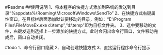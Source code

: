 #Readme
##使用说明
1、将本程序的快捷方式添加到系统的发送到目录“%appdata%\Roaming\Microsoft\Windows\SendTo”
2、在快捷方式右键属性窗口，在目标栏后面添加默认要移动的目录，例如：“E:\Program Files\FileMoveEx.exe d:\temp”,“d:\temp”即为目标文件夹。
3、选中要移动的文件，右键发送到选择上一步添加的快捷方式，此时会闪出命令行窗口，文件移动完成后，窗口自动关闭。


#todo
1、命令行窗口隐藏
2、自动创建快捷方式
3、直接运行程序命令行提示
